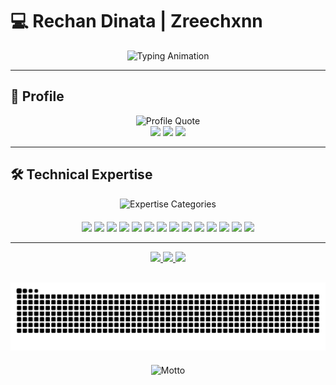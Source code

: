 # 💻 Rechan Dinata | Zreechxnn
<div align="center">
  <img src="https://readme-typing-svg.demolab.com?font=Fira+Code&size=22&duration=3000&pause=500&color=4F8CC9&center=true&vCenter=true&width=700&lines=Writing+code+with+philosophical+depth;Designing+interfaces+that+respect+the+user;Breaking+systems+to+understand+them;Building+them+back,+stronger+and+simpler" alt="Typing Animation" />
</div>
 
---

## 👤 Profile

<div align="center">
  <img src="https://readme-typing-svg.demolab.com?font=Fira+Code&size=18&duration=3000&pause=1000&color=4F8CC9&center=true&vCenter=true&width=700&lines=Believer+in+simple+design+for+complex+ideas;Cryptography+as+poetry+in+code;Interfaces+should+whisper,+not+scream;Learning+as+a+daily+ritual" alt="Profile Quote" />
</div>

<div align="center">
  <img src="https://img.shields.io/badge/Status-Available_for_Projects-brightgreen?style=flat&color=4F8CC9&logoWidth=30" height="28" />
  <img src="https://img.shields.io/badge/Focus-Systems_Programming-4F8CC9?style=flat&logoWidth=30" height="28" />
  <img src="https://img.shields.io/badge/Specialty-Desktop_GUI-4F8CC9?style=flat&logoWidth=30" height="28" />
</div>

---

## 🛠️ Technical Expertise

<div align="center">
  <img src="https://readme-typing-svg.demolab.com?font=Fira+Code&size=18&duration=3000&pause=1500&color=4F8CC9&center=true&vCenter=true&width=700&lines=I+trust+in+C%2B%2B,+debuggers+and+coffee;I+encrypt,+compile,+and+connect;Every+tool+is+an+extension+of+the+mind;Efficiency+is+my+language+of+choice" alt="Expertise Categories" />
</div>


<div align="center" style="margin-top:20px">
  <!-- Core Technologies -->
  <img src="https://img.shields.io/badge/C++-00599C?logo=c%2B%2B&logoColor=white&style=for-the-badge&logoWidth=30" height="40" />
  <img src="https://img.shields.io/badge/Python-3776AB?logo=python&logoColor=white&style=for-the-badge&logoWidth=30" height="40" />
  <img src="https://img.shields.io/badge/Java-007396?logo=openjdk&logoColor=white&style=for-the-badge&logoWidth=30" height="40" />
  <img src="https://img.shields.io/badge/SDL-000000?logo=sdl&logoColor=white&style=for-the-badge&logoWidth=30" height="40" />
  <img src="https://img.shields.io/badge/OpenCV-5C3EE8?logo=opencv&logoColor=white&style=for-the-badge&logoWidth=30" height="40" />
  
  <!-- Security & Cryptography -->
  <img src="https://img.shields.io/badge/OpenSSL-721412?logo=openssl&logoColor=white&style=for-the-badge&logoWidth=30" height="40" />
  <img src="https://img.shields.io/badge/Cryptography-4F8CC9?style=for-the-badge&logoWidth=30" height="40" />
  <img src="https://img.shields.io/badge/AES-4F8CC9?style=for-the-badge&logoWidth=30" height="40" />
  <img src="https://img.shields.io/badge/RSA-4F8CC9?style=for-the-badge&logoWidth=30" height="40" />
  
  <!-- Development Tools -->
  <img src="https://img.shields.io/badge/CMake-064F8C?logo=cmake&logoColor=white&style=for-the-badge&logoWidth=30" height="40" />
  <img src="https://img.shields.io/badge/Git-F05032?logo=git&logoColor=white&style=for-the-badge&logoWidth=30" height="40" />
  <img src="https://img.shields.io/badge/VS_Code-007ACC?logo=visualstudiocode&logoColor=white&style=for-the-badge&logoWidth=30" height="40" />
  
  <!-- IoT & Embedded -->
  <img src="https://img.shields.io/badge/Arduino-00979D?logo=arduino&logoColor=white&style=for-the-badge&logoWidth=30" height="40" />
  <img src="https://img.shields.io/badge/ESP32-000000?logo=espressif&logoColor=white&style=for-the-badge&logoWidth=30" height="40" />
</div>

--- 

<div align="center"> <a href="mailto:hoshikochan93@gmail.com"> <img src="https://img.shields.io/badge/Email-Contact_Me-D14836?style=for-the-badge&logo=gmail&logoColor=white" /> </a> <a href="https://www.linkedin.com/in/rechan-dinata-a80552278"> <img src="https://img.shields.io/badge/LinkedIn-Network-0A66C2?style=for-the-badge&logo=linkedin&logoColor=white" /> </a> <a href="https://github.com/Zreechxnn"> <img src="https://img.shields.io/badge/GitHub-Portfolio-181717?style=for-the-badge&logo=github&logoColor=white" /> </a> </div><div align="center" style="margin-top:30px"> <picture> <source media="(prefers-color-scheme: dark)" srcset="https://raw.githubusercontent.com/zreechxnn/zreechxnn/output/snake-dark.svg" /> <source media="(prefers-color-scheme: light)" srcset="https://raw.githubusercontent.com/zreechxnn/zreechxnn/output/snake.svg" /> <img alt="snake animation" src="https://raw.githubusercontent.com/zreechxnn/zreechxnn/output/snake.svg" /> </picture> </div>
<div align="center" style="margin-top:20px"> <div align="center" style="margin-top:20px">
  <img src="https://readme-typing-svg.demolab.com?font=Fira+Code&size=14&duration=3000&pause=1000&color=4F8CC9&center=true&vCenter=true&width=700&lines=Crafting+performant+systems+beyond+conventional+boundaries;Secured+by+design,+efficient+by+implementation;Every+line+of+code+is+a+philosophical+statement;I+code+therefore+I+am" alt="Motto" />
</div>
 </div>
